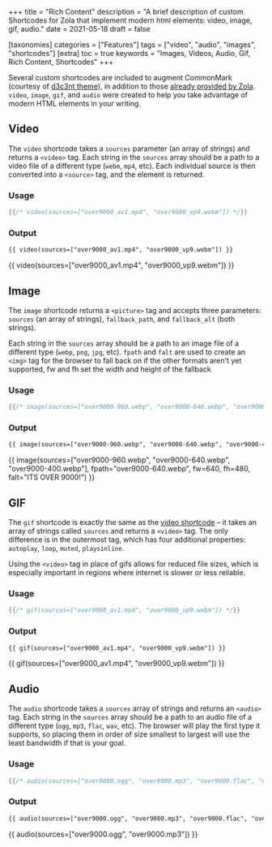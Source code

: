 +++
title = "Rich Content"
description = "A brief description of custom Shortcodes for Zola that implement modern html elements: video, image, gif, audio."
date = 2021-05-18
draft = false

[taxonomies]
categories = ["Features"]
tags = ["video", "audio", "images", "shortcodes"]
[extra]
toc = true
keywords = "Images, Videos, Audio, Gif, Rich Content, Shortcodes"
+++

Several custom shortcodes are included to augment CommonMark (courtesy of [d3c3nt theme](https://d3c3nt.figbert.com/posts/rich-content/)), in addition to those [already provided by Zola][built-in]. `video`, `image`, `gif`, and `audio` were created to help you take advantage of modern HTML elements in your writing.

<!-- more -->

## Video

The `video` shortcode takes a `sources` parameter (an array of strings)
and returns a `<video>` tag. Each string in the `sources` array should
be a path to a video file of a different type (`webm`, `mp4`, etc). Each
individual source is then converted into a `<source>` tag, and the
element is returned.

### Usage
```rs
{{/* video(sources=["over9000_av1.mp4", "over9000_vp9.webm"]) */}}
```
### Output
```html
{{ video(sources=["over9000_av1.mp4", "over9000_vp9.webm"]) }}
```
{{ video(sources=["over9000_av1.mp4", "over9000_vp9.webm"]) }}

## Image

The `image` shortcode returns a `<picture>` tag and accepts three
parameters: `sources` (an array of strings), `fallback_path`, and
`fallback_alt` (both strings).

Each string in the `sources` array should be a path to an image file of
a different type (`webp`, `png`, `jpg`, etc). `fpath` and
`falt` are used to create an `<img>` tag for the browser to fall
back on if the other formats aren't yet supported, fw and fh set the width and height of the fallback

### Usage
```rs
{{/* image(sources=["over9000-960.webp", "over9000-640.webp", "over9000-400.webp"], fpath="over9000-640.webp", fw=640, fh=480, falt="ITS OVER 9000!") */}}
```
### Output
```html
{{ image(sources=["over9000-960.webp", "over9000-640.webp", "over9000-400.webp"], fpath="over9000-640.webp", fw=640, fh=480, falt="ITS OVER 9000!") }}
```
{{ image(sources=["over9000-960.webp", "over9000-640.webp", "over9000-400.webp"], fpath="over9000-640.webp", fw=640, fh=480, falt="ITS OVER 9000!") }}

## GIF

The `gif` shortcode is exactly the same as the [video shortcode][video]
– it takes an array of strings called `sources` and returns a
`<video>` tag. The only difference is in the outermost tag, which has
four additional properties: `autoplay`, `loop`, `muted`, `playsinline`.

Using the `<video>` tag in place of gifs allows for reduced file sizes,
which is especially important in regions where internet is slower or
less reliable.

### Usage
```rs
{{/* gif(sources=["over9000_av1.mp4", "over9000_vp9.webm"]) */}}
```
### Output
```html
{{ gif(sources=["over9000_av1.mp4", "over9000_vp9.webm"]) }}
```
{{ gif(sources=["over9000_av1.mp4", "over9000_vp9.webm"]) }}

## Audio

The `audio` shortcode takes a `sources` array of strings and returns an
`<audio>` tag. Each string in the `sources` array should be a path to an
audio file of a different type (`ogg`, `mp3`, `flac`, `wav`, etc).
The browser will play the first type it supports, so placing them in order of size smallest to largest will use the least bandwidth if that is your goal.

### Usage
```rs
{{/* audio(sources=["over9000.ogg", "over9000.mp3", "over9000.flac", "over9000.wav"]) */}}
```
### Output
```html
{{ audio(sources=["over9000.ogg", "over9000.mp3", "over9000.flac", "over9000.wav"]) }}
```
{{ audio(sources=["over9000.ogg", "over9000.mp3"]) }}

[built-in]: https://www.getzola.org/documentation/content/shortcodes/#built-in-shortcodes
[video]: @/overview-rich-content/index.md#video

